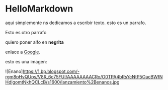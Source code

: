 # HelloMarkdown 

aqui simplemente ns dedicamos a escribir texto. esto es un parrafo.

Esto es otro parrafo

quiero poner alfo en **negrita**

enlace a [Google](https://www.google.com).

esto es una imagen:

![Enano]https://1.bp.blogspot.com/-rgm8pHvQUps/V8R_6c75FUI/AAAAAAAACRo/O0TPA4bRsYcNtP5OacBWfNHdIgomtNkhQCLcB/s1600/lanzamiento%2Benanos.jpg